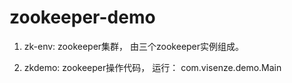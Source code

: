zookeeper-demo
==============

1. zk-env: zookeeper集群， 由三个zookeeper实例组成。


2. zkdemo: zookeeper操作代码， 运行： com.visenze.demo.Main
